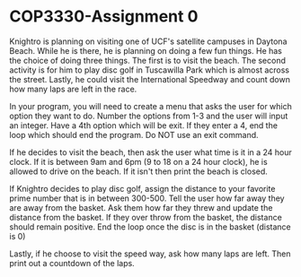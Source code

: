 # COP3330-Assignment 0
Knightro is planning on visiting one of UCF's satellite campuses in Daytona Beach.  While he is there, he is planning on doing a few fun things.   He has the choice of doing three things.   The first is to visit the beach.  The second activity is for him to play disc golf in Tuscawilla Park which is almost across the street.  Lastly, he could visit the International Speedway and count down how many laps are left in the race.

In your program, you will need to create a menu that asks the user for which option they want to do.   Number the options from 1-3 and the user will input an integer.  Have a 4th option which will be exit.  If they enter a 4, end the loop which should end the program.   Do NOT use an exit command.

If he decides to visit the beach, then ask the user what time is it in a 24 hour clock.   If it is between 9am and 6pm (9 to 18 on a 24 hour clock), he is allowed to drive on the beach.  If it isn't then print the beach is closed. 

If Knightro decides to play disc golf, assign the distance to your favorite prime number that is in between 300-500.   Tell the user how far away they are away from the basket.  Ask them how far they threw and update the distance from the basket.   If they over throw from the basket, the distance should remain positive.   End the loop once the disc is in the basket (distance is 0)

Lastly, if he choose to visit the speed way, ask how many laps are left.   Then print out a countdown of the laps. 